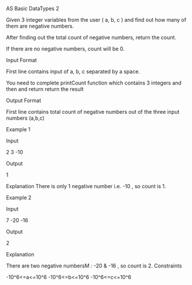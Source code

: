 AS Basic DataTypes 2

Given 3 integer variables from the user ( a, b, c ) and find out how many of them are negative numbers.

After finding out the total count of negative numbers, return the count.

If there are no negative numbers, count will be 0.

Input Format

First line contains input of a, b, c separated by a space.

You need to complete printCount function which contains 3 integers and then and return return the result

Output Format

First line contains total count of negative numbers out of the three input numbers (a,b,c)

Example 1

Input

2 3 -10

Output

1

Explanation
There is only 1 negative number i.e. -10 , so count is 1.

Example 2

Input

7 -20 -16

Output

2

Explanation

There are two negative numbersM : -20 & -16 , so count is 2.
Constraints

-10^6<=a<=10^6
-10^6<=b<=10^6
-10^6<=c<=10^6
